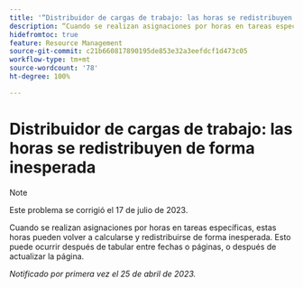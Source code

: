 ```yaml
---
title: '“Distribuidor de cargas de trabajo: las horas se redistribuyen de forma inesperada”'
description: “Cuando se realizan asignaciones por horas en tareas específicas, estas pueden volver a calcularse y redistribuirse de forma inesperada. Esto puede ocurrir después de tabular entre fechas o páginas, o después de actualizar la página”.
hidefromtoc: true
feature: Resource Management
source-git-commit: c21b660817890195de853e32a3eefdcf1d473c05
workflow-type: tm+mt
source-wordcount: '78'
ht-degree: 100%

---
```



# Distribuidor de cargas de trabajo: las horas se redistribuyen de forma inesperada

>[!NOTE]
>
>Este problema se corrigió el 17 de julio de 2023.

Cuando se realizan asignaciones por horas en tareas específicas, estas horas pueden volver a calcularse y redistribuirse de forma inesperada. Esto puede ocurrir después de tabular entre fechas o páginas, o después de actualizar la página.

_Notificado por primera vez el 25 de abril de 2023._

